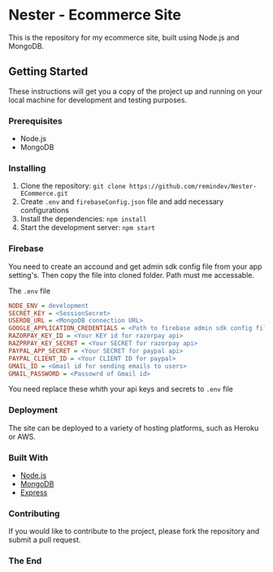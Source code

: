# Nester - Ecommerce Site

This is the repository for my ecommerce site, built using Node.js and MongoDB.

## Getting Started

These instructions will get you a copy of the project up and running on your local machine for development and testing purposes.

### Prerequisites

- Node.js
- MongoDB

### Installing

1. Clone the repository: `git clone https://github.com/remindev/Nester-ECommerce.git`
2. Create `.env` and `firebaseConfig.json` file and add necessary configurations
3. Install the dependencies: `npm install`
4. Start the development server: `npm start`

### Firebase  
You need to create an accound and get admin sdk config file from your app setting's. Then copy the file into cloned folder. Path must me accessable.

The `.env` file
```ini
NODE_ENV = development
SECRET_KEY = <SessionSecret>
USERDB_URL = <MongoDB connection URL>
GOOGLE_APPLICATION_CREDENTIALS = <Path to firebase admin sdk config file>
RAZORPAY_KEY_ID = <Your KEY id for razorpay api>
RAZPRPAY_KEY_SECRET = <Your SECRET for razorpay api>
PAYPAL_APP_SECRET = <Your SECRET for paypal api>
PAYPAL_CLIENT_ID = <Your CLIENT ID for paypal>
GMAIL_ID = <Gmail id for sending emails to users>
GMAIL_PASSWORD = <Passowrd of Gmail id>
```
You need replace these whith your api keys and secrets to `.env` file

### Deployment

The site can be deployed to a variety of hosting platforms, such as Heroku or AWS.

### Built With

- [Node.js](https://nodejs.org/)
- [MongoDB](https://www.mongodb.com/)
- [Express](https://expressjs.com/)

### Contributing

If you would like to contribute to the project, please fork the repository and submit a pull request.

### The End 

